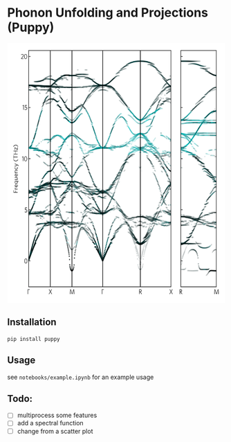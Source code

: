 # Phonon Unfolding and Projections (Puppy)

<img src="./unfolded.png" width="600" height="600">

## Installation

```
pip install puppy
```

## Usage

see `notebooks/example.ipynb` for an example usage

## Todo:

- [ ] multiprocess some features
- [ ] add a spectral function
- [ ] change from a scatter plot 
